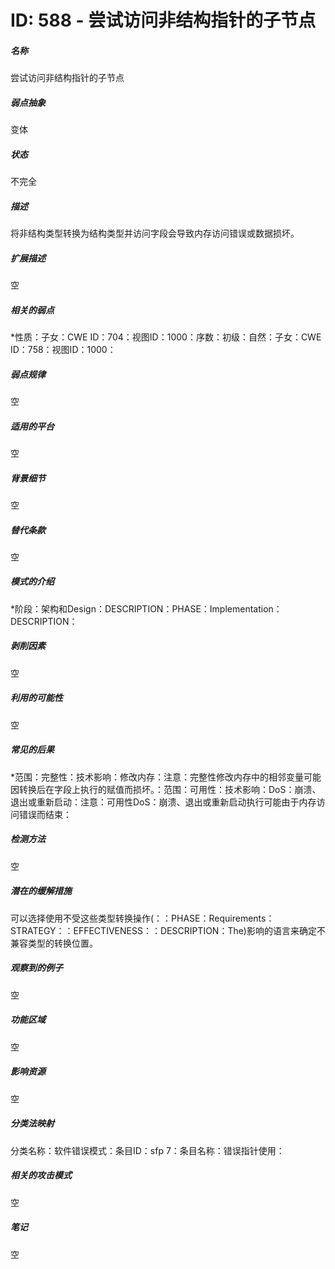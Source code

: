 # ID: 588 - 尝试访问非结构指针的子节点
<h5>名称</h5>尝试访问非结构指针的子节点
<h5>弱点抽象</h5>变体
<h5>状态</h5>不完全
<h5>描述</h5>将非结构类型转换为结构类型并访问字段会导致内存访问错误或数据损坏。
<h5>扩展描述</h5>空
<h5>相关的弱点</h5>*性质：子女：CWE ID：704：视图ID：1000：序数：初级：自然：子女：CWE ID：758：视图ID：1000：
<h5>弱点规律</h5>空
<h5>适用的平台</h5>空
<h5>背景细节</h5>空
<h5>替代条款</h5>空
<h5>模式的介绍</h5>*阶段：架构和Design：DESCRIPTION：PHASE：Implementation：DESCRIPTION：
<h5>剥削因素</h5>空
<h5>利用的可能性</h5>空
<h5>常见的后果</h5>*范围：完整性：技术影响：修改内存：注意：完整性修改内存中的相邻变量可能因转换后在字段上执行的赋值而损坏。：范围：可用性：技术影响：DoS：崩溃、退出或重新启动：注意：可用性DoS：崩溃、退出或重新启动执行可能由于内存访问错误而结束：
<h5>检测方法</h5>空
<h5>潜在的缓解措施</h5>可以选择使用不受这些类型转换操作(：：PHASE：Requirements：STRATEGY：：EFFECTIVENESS：：DESCRIPTION：The)影响的语言来确定不兼容类型的转换位置。
<h5>观察到的例子</h5>空
<h5>功能区域</h5>空
<h5>影响资源</h5>空
<h5>分类法映射</h5>分类名称：软件错误模式：条目ID：sfp 7：条目名称：错误指针使用：
<h5>相关的攻击模式</h5>空
<h5>笔记</h5>空

